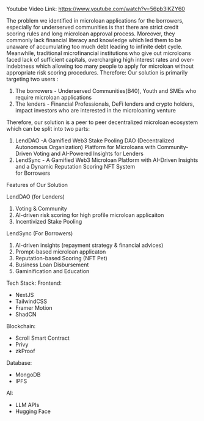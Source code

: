 Youtube Video Link: https://www.youtube.com/watch?v=56pb3lKZY60

The problem we identified in microloan applications for the borrowers, especially for underserved communities is that there are strict credit scoring rules and long microloan approval process. Moreover, they commonly lack financial literacy and knowledge which led them to be unaware of accumulating too much debt leading to infinite debt cycle. Meanwhile, traditional microfinancial institutions who give out microloans faced lack of sufficient capitals, overcharging high interest rates and over-indebtness which allowing too many people to apply for microloan without appropriate risk scoring procedures.
Therefore: 
Our solution is primarily targeting two users : 
1) The borrowers - Underserved Communities(B40), Youth and SMEs who require microloan applications 
2) The lenders - Financial Professionals, DeFi lenders and crypto holders, impact investors who are interested in the microloaning venture 

Therefore, our solution is a peer to peer decentralized microloan ecosystem which can be split into two parts:
1) LendDAO -A Gamified Web3 Stake Pooling DAO (Decentralized Autonomous Organization) Platform for Microloans with Community-Driven Voting and AI-Powered Insights for Lenders 
2) LendSync - A Gamified Web3 Microloan Platform with AI-Driven Insights and a Dynamic Reputation Scoring NFT System  
for Borrowers

Features of Our Solution

LendDAO (for Lenders)

1) Voting & Community
2) AI-driven risk scoring for high profile microloan applicaiton
3) Incentivized Stake Pooling 

LendSync (For Borrowers)

1) AI-driven insights (repayment strategy & financial advices)
2) Prompt-based microloan applicaton
3) Reputation-based Scoring (NFT Pet)
4) Business Loan Disbursement
5) Gaminification and Education

Tech Stack:
Frontend:
<ul>
  <li>NextJS</li>
  <li>TailwindCSS</li>
  <li>Framer Motion</li>
  <li>ShadCN</li>
</ul>
Blockchain:
<ul>
  <li>Scroll Smart Contract</li>
  <li>Privy</li>
  <li>zkProof</li>
</ul>
Database:
<ul>
  <li>MongoDB</li>
  <li>IPFS</li>
</ul>
AI:
<ul>
  <li>LLM APIs</li>
  <li>Hugging Face</li>
</ul>



